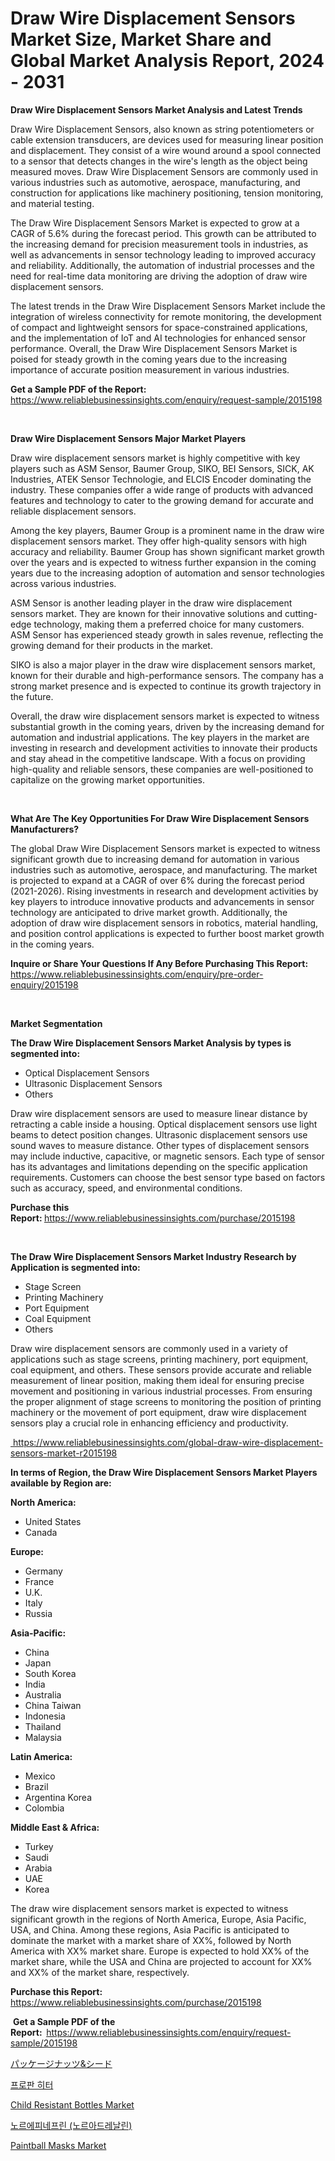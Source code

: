 <p><h1>Draw Wire Displacement Sensors Market Size, Market Share and Global Market Analysis Report, 2024 - 2031</h1></p><p><strong>Draw Wire Displacement Sensors Market Analysis and Latest Trends</strong></p>
<p><p>Draw Wire Displacement Sensors, also known as string potentiometers or cable extension transducers, are devices used for measuring linear position and displacement. They consist of a wire wound around a spool connected to a sensor that detects changes in the wire's length as the object being measured moves. Draw Wire Displacement Sensors are commonly used in various industries such as automotive, aerospace, manufacturing, and construction for applications like machinery positioning, tension monitoring, and material testing.</p><p>The Draw Wire Displacement Sensors Market is expected to grow at a CAGR of 5.6% during the forecast period. This growth can be attributed to the increasing demand for precision measurement tools in industries, as well as advancements in sensor technology leading to improved accuracy and reliability. Additionally, the automation of industrial processes and the need for real-time data monitoring are driving the adoption of draw wire displacement sensors.</p><p>The latest trends in the Draw Wire Displacement Sensors Market include the integration of wireless connectivity for remote monitoring, the development of compact and lightweight sensors for space-constrained applications, and the implementation of IoT and AI technologies for enhanced sensor performance. Overall, the Draw Wire Displacement Sensors Market is poised for steady growth in the coming years due to the increasing importance of accurate position measurement in various industries.</p></p>
<p><strong>Get a Sample PDF of the Report:&nbsp;</strong> <a href="https://www.reliablebusinessinsights.com/enquiry/request-sample/2015198">https://www.reliablebusinessinsights.com/enquiry/request-sample/2015198</a></p>
<p>&nbsp;</p>
<p><strong>Draw Wire Displacement Sensors Major Market Players</strong></p>
<p><p>Draw wire displacement sensors market is highly competitive with key players such as ASM Sensor, Baumer Group, SIKO, BEI Sensors, SICK, AK Industries, ATEK Sensor Technologie, and ELCIS Encoder dominating the industry. These companies offer a wide range of products with advanced features and technology to cater to the growing demand for accurate and reliable displacement sensors.</p><p>Among the key players, Baumer Group is a prominent name in the draw wire displacement sensors market. They offer high-quality sensors with high accuracy and reliability. Baumer Group has shown significant market growth over the years and is expected to witness further expansion in the coming years due to the increasing adoption of automation and sensor technologies across various industries.</p><p>ASM Sensor is another leading player in the draw wire displacement sensors market. They are known for their innovative solutions and cutting-edge technology, making them a preferred choice for many customers. ASM Sensor has experienced steady growth in sales revenue, reflecting the growing demand for their products in the market.</p><p>SIKO is also a major player in the draw wire displacement sensors market, known for their durable and high-performance sensors. The company has a strong market presence and is expected to continue its growth trajectory in the future.</p><p>Overall, the draw wire displacement sensors market is expected to witness substantial growth in the coming years, driven by the increasing demand for automation and industrial applications. The key players in the market are investing in research and development activities to innovate their products and stay ahead in the competitive landscape. With a focus on providing high-quality and reliable sensors, these companies are well-positioned to capitalize on the growing market opportunities.</p></p>
<p>&nbsp;</p>
<p><strong>What Are The Key Opportunities For Draw Wire Displacement Sensors Manufacturers?</strong></p>
<p><p>The global Draw Wire Displacement Sensors market is expected to witness significant growth due to increasing demand for automation in various industries such as automotive, aerospace, and manufacturing. The market is projected to expand at a CAGR of over 6% during the forecast period (2021-2026). Rising investments in research and development activities by key players to introduce innovative products and advancements in sensor technology are anticipated to drive market growth. Additionally, the adoption of draw wire displacement sensors in robotics, material handling, and position control applications is expected to further boost market growth in the coming years.</p></p>
<p><strong>Inquire or Share Your Questions If Any Before Purchasing This Report:</strong> <a href="https://www.reliablebusinessinsights.com/enquiry/pre-order-enquiry/2015198">https://www.reliablebusinessinsights.com/enquiry/pre-order-enquiry/2015198</a></p>
<p>&nbsp;</p>
<p><strong>Market Segmentation</strong></p>
<p><strong>The Draw Wire Displacement Sensors Market Analysis by types is segmented into:</strong></p>
<p><ul><li>Optical Displacement Sensors</li><li>Ultrasonic Displacement Sensors</li><li>Others</li></ul></p>
<p><p>Draw wire displacement sensors are used to measure linear distance by retracting a cable inside a housing. Optical displacement sensors use light beams to detect position changes. Ultrasonic displacement sensors use sound waves to measure distance. Other types of displacement sensors may include inductive, capacitive, or magnetic sensors. Each type of sensor has its advantages and limitations depending on the specific application requirements. Customers can choose the best sensor type based on factors such as accuracy, speed, and environmental conditions.</p></p>
<p><strong>Purchase this Report:&nbsp;</strong><a href="https://www.reliablebusinessinsights.com/purchase/2015198">https://www.reliablebusinessinsights.com/purchase/2015198</a></p>
<p>&nbsp;</p>
<p><strong>The Draw Wire Displacement Sensors Market Industry Research by Application is segmented into:</strong></p>
<p><ul><li>Stage Screen</li><li>Printing Machinery</li><li>Port Equipment</li><li>Coal Equipment</li><li>Others</li></ul></p>
<p><p>Draw wire displacement sensors are commonly used in a variety of applications such as stage screens, printing machinery, port equipment, coal equipment, and others. These sensors provide accurate and reliable measurement of linear position, making them ideal for ensuring precise movement and positioning in various industrial processes. From ensuring the proper alignment of stage screens to monitoring the position of printing machinery or the movement of port equipment, draw wire displacement sensors play a crucial role in enhancing efficiency and productivity.</p></p>
<p><a href="https://www.reliablebusinessinsights.com/global-draw-wire-displacement-sensors-market-r2015198">&nbsp;https://www.reliablebusinessinsights.com/global-draw-wire-displacement-sensors-market-r2015198</a></p>
<p><strong>In terms of Region, the Draw Wire Displacement Sensors Market Players available by Region are:</strong></p>
<p>
    <p> <strong> North America: </strong>
        <ul>
            <li>United States</li>
            <li>Canada</li>
        </ul>
        </p> 
    <p> <strong> Europe: </strong>
        <ul>
            <li>Germany</li>
            <li>France</li>
            <li>U.K.</li>
            <li>Italy</li>
            <li>Russia</li>
        </ul>
        </p> 
    <p> <strong> Asia-Pacific: </strong>
        <ul>
            <li>China</li>
            <li>Japan</li>
            <li>South Korea</li>
            <li>India</li>
            <li>Australia</li>
            <li>China Taiwan</li>
            <li>Indonesia</li>
            <li>Thailand</li>
            <li>Malaysia</li>
        </ul>
        </p> 
    <p> <strong> Latin America: </strong>
        <ul>
            <li>Mexico</li>
            <li>Brazil</li>
            <li>Argentina Korea</li>
            <li>Colombia</li>
        </ul>
        </p> 
    <p> <strong> Middle East & Africa: </strong>
        <ul>
            <li>Turkey</li>
            <li>Saudi</li>
            <li>Arabia</li>
            <li>UAE</li>
            <li>Korea</li>
        </ul>
    </p>
    </p>
<p><p>The draw wire displacement sensors market is expected to witness significant growth in the regions of North America, Europe, Asia Pacific, USA, and China. Among these regions, Asia Pacific is anticipated to dominate the market with a market share of XX%, followed by North America with XX% market share. Europe is expected to hold XX% of the market share, while the USA and China are projected to account for XX% and XX% of the market share, respectively.</p></p>
<p><strong>Purchase this Report: </strong><a href="https://www.reliablebusinessinsights.com/purchase/2015198">https://www.reliablebusinessinsights.com/purchase/2015198</a></p>
<p>&nbsp;<strong>Get a Sample PDF of the Report:&nbsp;&nbsp;</strong><a href="https://www.reliablebusinessinsights.com/enquiry/request-sample/2015198">https://www.reliablebusinessinsights.com/enquiry/request-sample/2015198</a></p>
<p><strong></strong></p>
<p><p><a href="https://medium.com/@bl2501989/%E3%82%B0%E3%83%AD%E3%83%BC%E3%83%90%E3%83%AB%E3%81%AA%E5%8C%85%E8%A3%85%E3%83%8A%E3%83%83%E3%83%84-%E7%A8%AE%E5%B8%82%E5%A0%B4%E3%81%AE%E8%A6%8F%E6%A8%A1%E3%81%AF-%E5%B9%B4%E9%96%93%E6%88%90%E9%95%B7%E7%8E%87-%E3%81%AB%E9%81%94%E3%81%99%E3%82%8B%E3%81%A8%E4%BA%88%E6%83%B3%E3%81%95%E3%82%8C%E3%81%A6%E3%81%8A%E3%82%8A-%E3%81%93%E3%81%AE%E3%83%AC%E3%83%9D%E3%83%BC%E3%83%88%E3%81%AF2024%E5%B9%B4%E3%81%8B%E3%82%892031%E5%B9%B4%E3%81%BE%E3%81%A7%E3%81%AE%E5%B8%82%E5%A0%B4%E3%81%AE%E6%88%90%E9%95%B7-%E3%83%88%E3%83%AC%E3%83%B3%E3%83%89-%E6%A9%9F%E4%BC%9A-%E3%81%8A%E3%82%88%E3%81%B3%E4%BA%88%E6%B8%AC%E3%81%AB%E3%81%A4%E3%81%84%E3%81%A6%E3%82%AB%E3%83%90%E3%83%BC%E3%81%97%E3%81%A6%E3%81%84%E3%81%BE%E3%81%99-d62efbda191f">パッケージナッツ&シード</a></p><p><a href="https://medium.com/@elod.85/%ED%94%84%EB%A1%9C%ED%8C%90-%ED%9E%88%ED%84%B0-%EC%8B%9C%EC%9E%A5-%EB%8F%99%ED%96%A5-%EB%B0%8F-%EB%B6%84%EC%84%9D-%EB%AF%B8%EB%9E%98-%EC%84%B1%EC%9E%A5%EC%9D%98-%EA%B8%B0%ED%9A%8C%EC%99%80-%EB%8F%84%EC%A0%84-2024-2031-6998179cc34d">프로판 히터</a></p><p><a href="https://github.com/faniayasa/Market-Research-Report-List-1/blob/main/child-resistant-bottles-market.md">Child Resistant Bottles Market</a></p><p><a href="https://github.com/Wesleyeilly8796202/Market-Research-Report-List-1/blob/main/2348481155973.md">노르에피네프린 (노르아드레날린)</a></p><p><a href="https://github.com/whpnbwim9/Market-Research-Report-List-1/blob/main/paintball-masks-market.md">Paintball Masks Market</a></p></p>